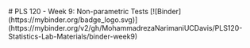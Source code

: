 #   P L S   1 2 0   -   W e e k   9 :   N o n - p a r a m e t r i c   T e s t s      
 [ ! [ B i n d e r ] ( h t t p s : / / m y b i n d e r . o r g / b a d g e _ l o g o . s v g ) ] ( h t t p s : / / m y b i n d e r . o r g / v 2 / g h / M o h a m m a d r e z a N a r i m a n i U C D a v i s / P L S 1 2 0 - S t a t i s t i c s - L a b - M a t e r i a l s / b i n d e r - w e e k 9 )      
 